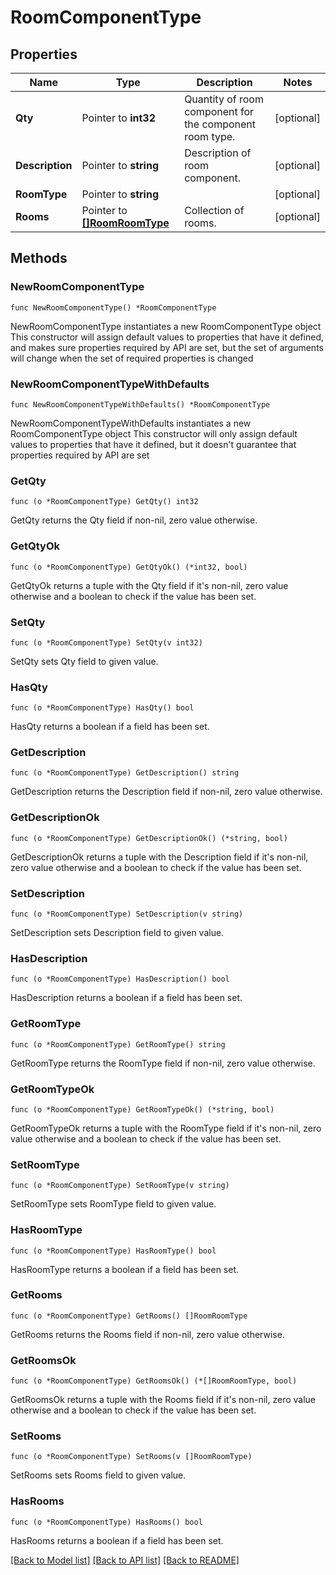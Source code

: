 # RoomComponentType

## Properties

Name | Type | Description | Notes
------------ | ------------- | ------------- | -------------
**Qty** | Pointer to **int32** | Quantity of room component for the component room type. | [optional] 
**Description** | Pointer to **string** | Description of room component. | [optional] 
**RoomType** | Pointer to **string** |  | [optional] 
**Rooms** | Pointer to [**[]RoomRoomType**](RoomRoomType.md) | Collection of rooms. | [optional] 

## Methods

### NewRoomComponentType

`func NewRoomComponentType() *RoomComponentType`

NewRoomComponentType instantiates a new RoomComponentType object
This constructor will assign default values to properties that have it defined,
and makes sure properties required by API are set, but the set of arguments
will change when the set of required properties is changed

### NewRoomComponentTypeWithDefaults

`func NewRoomComponentTypeWithDefaults() *RoomComponentType`

NewRoomComponentTypeWithDefaults instantiates a new RoomComponentType object
This constructor will only assign default values to properties that have it defined,
but it doesn't guarantee that properties required by API are set

### GetQty

`func (o *RoomComponentType) GetQty() int32`

GetQty returns the Qty field if non-nil, zero value otherwise.

### GetQtyOk

`func (o *RoomComponentType) GetQtyOk() (*int32, bool)`

GetQtyOk returns a tuple with the Qty field if it's non-nil, zero value otherwise
and a boolean to check if the value has been set.

### SetQty

`func (o *RoomComponentType) SetQty(v int32)`

SetQty sets Qty field to given value.

### HasQty

`func (o *RoomComponentType) HasQty() bool`

HasQty returns a boolean if a field has been set.

### GetDescription

`func (o *RoomComponentType) GetDescription() string`

GetDescription returns the Description field if non-nil, zero value otherwise.

### GetDescriptionOk

`func (o *RoomComponentType) GetDescriptionOk() (*string, bool)`

GetDescriptionOk returns a tuple with the Description field if it's non-nil, zero value otherwise
and a boolean to check if the value has been set.

### SetDescription

`func (o *RoomComponentType) SetDescription(v string)`

SetDescription sets Description field to given value.

### HasDescription

`func (o *RoomComponentType) HasDescription() bool`

HasDescription returns a boolean if a field has been set.

### GetRoomType

`func (o *RoomComponentType) GetRoomType() string`

GetRoomType returns the RoomType field if non-nil, zero value otherwise.

### GetRoomTypeOk

`func (o *RoomComponentType) GetRoomTypeOk() (*string, bool)`

GetRoomTypeOk returns a tuple with the RoomType field if it's non-nil, zero value otherwise
and a boolean to check if the value has been set.

### SetRoomType

`func (o *RoomComponentType) SetRoomType(v string)`

SetRoomType sets RoomType field to given value.

### HasRoomType

`func (o *RoomComponentType) HasRoomType() bool`

HasRoomType returns a boolean if a field has been set.

### GetRooms

`func (o *RoomComponentType) GetRooms() []RoomRoomType`

GetRooms returns the Rooms field if non-nil, zero value otherwise.

### GetRoomsOk

`func (o *RoomComponentType) GetRoomsOk() (*[]RoomRoomType, bool)`

GetRoomsOk returns a tuple with the Rooms field if it's non-nil, zero value otherwise
and a boolean to check if the value has been set.

### SetRooms

`func (o *RoomComponentType) SetRooms(v []RoomRoomType)`

SetRooms sets Rooms field to given value.

### HasRooms

`func (o *RoomComponentType) HasRooms() bool`

HasRooms returns a boolean if a field has been set.


[[Back to Model list]](../README.md#documentation-for-models) [[Back to API list]](../README.md#documentation-for-api-endpoints) [[Back to README]](../README.md)


